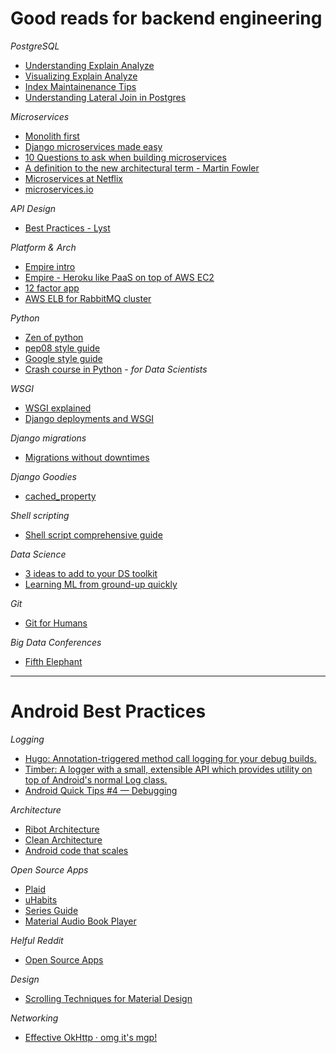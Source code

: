 # Good reads for backend engineering

*PostgreSQL*
* [Understanding Explain Analyze](https://www.depesz.com/tag/explain/)
* [Visualizing Explain Analyze](https://explain.depesz.com/)
* [Index Maintainenance Tips](https://wiki.postgresql.org/wiki/Index_Maintenance)
* [Understanding Lateral Join in Postgres](http://blog.heapanalytics.com/postgresqls-powerful-new-join-type-lateral/)

*Microservices*
* [Monolith first](http://martinfowler.com/bliki/MonolithFirst.html)
* [Django microservices made easy](https://opbeat.com/community/posts/django-microservices-made-easy-by-paul-hallett/)
* [10 Questions to ask when building microservices](https://www.datawire.io/creating-a-microservice-answer-these-10-questions-first/)
* [A definition to the new architectural term - Martin Fowler](http://martinfowler.com/articles/microservices.html)
* [Microservices at Netflix](http://techblog.netflix.com/2015/02/a-microscope-on-microservices.html)
* [microservices.io](http://microservices.io/)

*API Design*
* [Best Practices - Lyst](https://github.com/lyst/MakingLyst/tree/master/api-best-practices#common-pitfalls)

*Platform & Arch*
* [Empire intro](http://engineering.remind.com/introducing-empire/)
* [Empire - Heroku like PaaS on top of AWS EC2](https://github.com/remind101/empire)
* [12 factor app](http://12factor.net/)
* [AWS ELB for RabbitMQ cluster](https://discuss.zendesk.com/hc/en-us/articles/219939187-Using-Amazon-ELB-with-RabbitMQ)

*Python*
* [Zen of python](https://www.python.org/dev/peps/pep-0020/)
* [pep08 style guide](https://www.python.org/dev/peps/pep-0008/)
* [Google style guide](https://google.github.io/styleguide/pyguide.html)
* [Crash course in Python](https://www.oreilly.com/learning/data-science-from-scratch) - _for Data Scientists_

*WSGI*
* [WSGI explained](https://www.fullstackpython.com/wsgi-servers.html)
* [Django deployments and WSGI](https://docs.djangoproject.com/en/1.9/howto/deployment/wsgi/)

*Django migrations*
* [Migrations without downtimes](http://pankrat.github.io/2015/django-migrations-without-downtimes/)

*Django Goodies*
* [cached_property](http://ericplumb.com/blog/understanding-djangos-cached_property-decorator.html)
 
*Shell scripting*
* [Shell script comprehensive guide](http://www.shellscript.sh/)

*Data Science*
* [3 ideas to add to your DS toolkit](https://www.oreilly.com/ideas/3-ideas-to-add-to-your-data-science-toolkit)
* [Learning ML from ground-up quickly](https://www.reddit.com/r/MachineLearning/comments/3t8vx1/how_does_one_learn_machine_learning_quickly/)

*Git*
* [Git for Humans](https://github.com/kennethreitz/legit)

*Big Data Conferences* 
- [Fifth Elephant](https://hasgeek.tv/fifthelephant/)


---

# Android Best Practices
*Logging*
* [Hugo: Annotation-triggered method call logging for your debug builds.](https://github.com/JakeWharton/hugo)
* [Timber: A logger with a small, extensible API which provides utility on top of Android's normal Log class.](https://github.com/JakeWharton/timber)
* [Android Quick Tips #4 — Debugging](https://futurestud.io/blog/android-quick-tips-4-debugging)

*Architecture*
* [Ribot Architecture](https://github.com/ribot/android-boilerplate)
* [Clean Architecture](https://github.com/android10/Android-CleanArchitecture)
* [Android code that scales](http://engineering.remind.com/android-code-that-scales/)

*Open Source Apps*
* [Plaid](https://github.com/nickbutcher/plaid)
* [uHabits](https://github.com/iSoron/uhabits)
* [Series Guide](https://github.com/UweTrottmann/SeriesGuide)
* [Material Audio Book Player](https://github.com/PaulWoitaschek/MaterialAudiobookPlayer)

*Helful Reddit*
* [Open Source Apps](https://www.reddit.com/r/androiddev/comments/4uw6e5/i_would_like_to_study_some_uptodate_open_source/)

*Design*
* [Scrolling Techniques for Material Design](http://code.tutsplus.com/articles/scrolling-techniques-for-material-design--cms-24435)

*Networking*
* [Effective OkHttp · omg it's mgp!](http://omgitsmgp.com/2015/12/02/effective-okhttp/)
